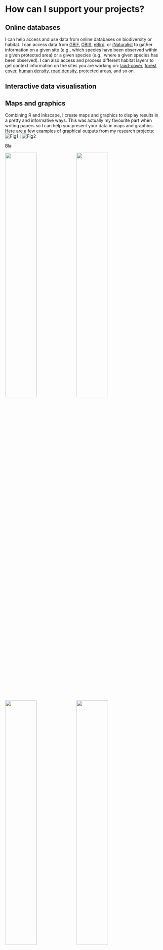 # How can I support your projects?

## Online databases
I can help access and use data from online databases on biodiversity or habitat. I can access data from [GBIF](https://www.gbif.org/), [OBIS](https://obis.org/), [eBird](https://ebird.org), or [iNaturalist](https://www.inaturalist.org) to gather information on a given site (e.g., which species have been observed within a given protected area) or a given species (e.g., where a given species has been observed). I can also access and process different habitat layers to get context information on the sites you are working on: [land-cover](https://land.copernicus.eu/en/products/corine-land-cover), [forest cover](https://glad.earthengine.app/view/global-forest-change), [human density](https://ghsl.jrc.ec.europa.eu/ghs_pop.php), [road density](https://www.globio.info/download-grip-dataset), protected areas, and so on.



## Interactive data visualisation



## Maps and graphics
Combining R and Inkscape, I create maps and graphics to display results in a pretty and informative ways. This was actually my favourite part when writing papers so I can help you present your data in maps and graphics. Here are a few examples of graphical outputs from my research projects:
![Fig1](https://victorcazalis.github.io/Images/Fig1.png) | ![Fig2](https://victorcazalis.github.io/Images/Fig2.png)

Bla
<p float="center">
  <img src="https://victorcazalis.github.io/Images/Fig1.png" width="45%">
  <img src="https://victorcazalis.github.io/Images/Fig2.png"  width="45%">
</p>
<p float="center">
<img src="https://victorcazalis.github.io/Images/Fig3.png"  width="45%">
<img src="https://victorcazalis.github.io/Images/Fig4.png"  width="45%">
</p>



## GIS analyses



## Statistical analyses
Over my years in academia I gained expertise in diverse statistical analyses. I can help you explore your data, find the correct statistical analyses to implement, and code the analyses.

I can for instance help with:
- Generalised Linear Models
- Mixed effect models
- Multivariate analyses (PCAs, factorial analyses...)
- Random Forest algorithms



## Database management
I can help you to create or manage a biodiversity database for your structure. I can help design the structure, code ways to populate the database, code ways to review the database and spot possible errors, or code ways to access and use data from it.




